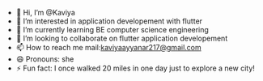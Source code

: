 - 👋 Hi, I’m @Kaviya
- 👀 I’m interested in application developement with flutter
- 🌱 I’m currently learning BE computer science engineering
- 💞️ I’m looking to collaborate on flutter application developement
- 📫 How to reach me mail:kaviyaayyanar217@gmail.com
- 😄 Pronouns: she
- ⚡ Fun fact: I once walked 20 miles in one day just to explore a new city!

<!---
Kaviyafn/Kaviyafn is a ✨ special ✨ repository because its `README.md` (this file) appears on your GitHub profile.
You can click the Preview link to take a look at your changes.
--->
